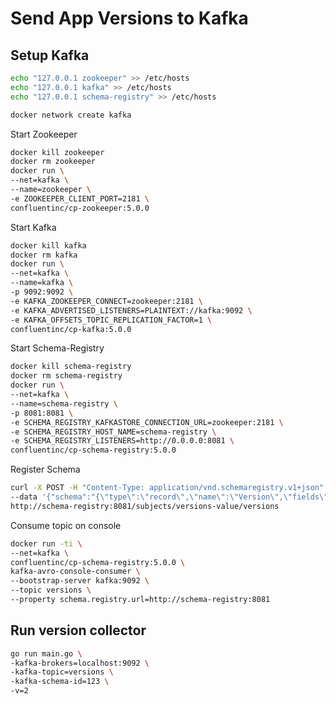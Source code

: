 # Send App Versions to Kafka

## Setup Kafka

```bash
echo "127.0.0.1 zookeeper" >> /etc/hosts
echo "127.0.0.1 kafka" >> /etc/hosts
echo "127.0.0.1 schema-registry" >> /etc/hosts
```

```bash
docker network create kafka
```
 
Start Zookeeper 
 
```bash
docker kill zookeeper
docker rm zookeeper
docker run \
--net=kafka \
--name=zookeeper \
-e ZOOKEEPER_CLIENT_PORT=2181 \
confluentinc/cp-zookeeper:5.0.0
```

Start Kafka
 
```bash
docker kill kafka
docker rm kafka
docker run \
--net=kafka \
--name=kafka \
-p 9092:9092 \
-e KAFKA_ZOOKEEPER_CONNECT=zookeeper:2181 \
-e KAFKA_ADVERTISED_LISTENERS=PLAINTEXT://kafka:9092 \
-e KAFKA_OFFSETS_TOPIC_REPLICATION_FACTOR=1 \
confluentinc/cp-kafka:5.0.0
```

Start Schema-Registry

```bash
docker kill schema-registry
docker rm schema-registry
docker run \
--net=kafka \
--name=schema-registry \
-p 8081:8081 \
-e SCHEMA_REGISTRY_KAFKASTORE_CONNECTION_URL=zookeeper:2181 \
-e SCHEMA_REGISTRY_HOST_NAME=schema-registry \
-e SCHEMA_REGISTRY_LISTENERS=http://0.0.0.0:8081 \
confluentinc/cp-schema-registry:5.0.0
```

Register Schema

```bash
curl -X POST -H "Content-Type: application/vnd.schemaregistry.v1+json" \
--data '{"schema":"{\"type\":\"record\",\"name\":\"Version\",\"fields\":[{\"name\":\"App\",\"type\":\"string\"},{\"name\":\"Number\",\"type\":\"string\"}]}"}' \
http://schema-registry:8081/subjects/versions-value/versions
```

Consume topic on console 

```bash
docker run -ti \
--net=kafka \
confluentinc/cp-schema-registry:5.0.0 \
kafka-avro-console-consumer \
--bootstrap-server kafka:9092 \
--topic versions \
--property schema.registry.url=http://schema-registry:8081
```


## Run version collector

```bash
go run main.go \
-kafka-brokers=localhost:9092 \
-kafka-topic=versions \
-kafka-schema-id=123 \
-v=2
```



